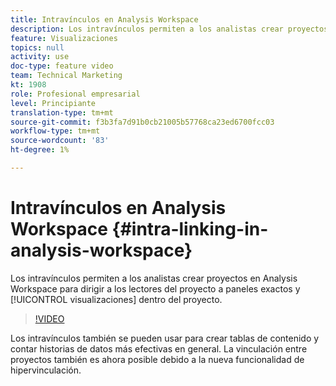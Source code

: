 ```yaml
---
title: Intravínculos en Analysis Workspace
description: Los intravínculos permiten a los analistas crear proyectos en Analysis Workspace para llevar a los lectores del proyecto a paneles y visualizaciones exactos dentro del proyecto.
feature: Visualizaciones
topics: null
activity: use
doc-type: feature video
team: Technical Marketing
kt: 1908
role: Profesional empresarial
level: Principiante
translation-type: tm+mt
source-git-commit: f3b3fa7d91b0cb21005b57768ca23ed6700fcc03
workflow-type: tm+mt
source-wordcount: '83'
ht-degree: 1%

---
```



# Intravínculos en Analysis Workspace {#intra-linking-in-analysis-workspace}

Los intravínculos permiten a los analistas crear proyectos en Analysis Workspace para dirigir a los lectores del proyecto a paneles exactos y [!UICONTROL visualizaciones] dentro del proyecto.

>[!VIDEO](https://video.tv.adobe.com/v/23724/?quality=12)

Los intravínculos también se pueden usar para crear tablas de contenido y contar historias de datos más efectivas en general. La vinculación entre proyectos también es ahora posible debido a la nueva funcionalidad de hipervinculación.
